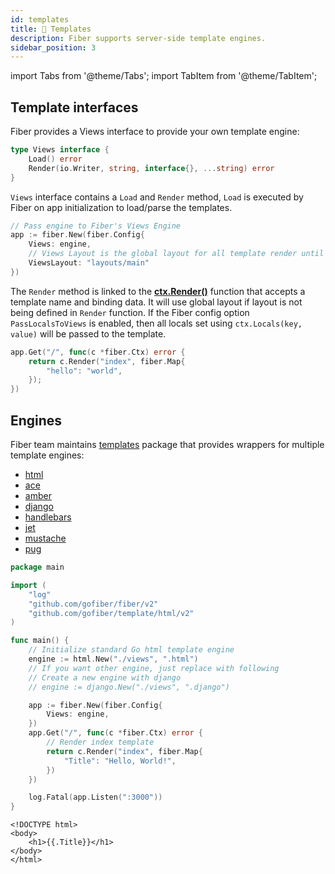 ```yaml
---
id: templates
title: 📝 Templates
description: Fiber supports server-side template engines.
sidebar_position: 3
---
```


import Tabs from '@theme/Tabs';
import TabItem from '@theme/TabItem';

## Template interfaces

Fiber provides a Views interface to provide your own template engine:

<Tabs>
<TabItem value="views" label="Views">

```go
type Views interface {
    Load() error
    Render(io.Writer, string, interface{}, ...string) error
}
```
</TabItem>
</Tabs>

`Views` interface contains a `Load` and `Render` method, `Load` is executed by Fiber on app initialization to load/parse the templates.

```go
// Pass engine to Fiber's Views Engine
app := fiber.New(fiber.Config{
    Views: engine,
    // Views Layout is the global layout for all template render until override on Render function.
    ViewsLayout: "layouts/main"
})
```

The `Render` method is linked to the [**ctx.Render\(\)**](../api/ctx.md#render) function that accepts a template name and binding data. It will use global layout if layout is not being defined in `Render` function.
If the Fiber config option `PassLocalsToViews` is enabled, then all locals set using `ctx.Locals(key, value)` will be passed to the template.

```go
app.Get("/", func(c *fiber.Ctx) error {
    return c.Render("index", fiber.Map{
        "hello": "world",
    });
})
```

## Engines

Fiber team maintains [templates](https://github.com/gofiber/template) package that provides wrappers for multiple template engines:

* [html](https://github.com/gofiber/template/tree/master/html)
* [ace](https://github.com/gofiber/template/tree/master/ace)
* [amber](https://github.com/gofiber/template/tree/master/amber)
* [django](https://github.com/gofiber/template/tree/master/django)
* [handlebars](https://github.com/gofiber/template/tree/master/handlebars)
* [jet](https://github.com/gofiber/template/tree/master/jet)
* [mustache](https://github.com/gofiber/template/tree/master/mustache)
* [pug](https://github.com/gofiber/template/tree/master/pug)

<Tabs>
<TabItem value="example" label="Example">

```go
package main

import (
    "log"
    "github.com/gofiber/fiber/v2"
    "github.com/gofiber/template/html/v2"
)

func main() {
    // Initialize standard Go html template engine
    engine := html.New("./views", ".html")
    // If you want other engine, just replace with following
    // Create a new engine with django
	// engine := django.New("./views", ".django")

    app := fiber.New(fiber.Config{
        Views: engine,
    })
    app.Get("/", func(c *fiber.Ctx) error {
        // Render index template
        return c.Render("index", fiber.Map{
            "Title": "Hello, World!",
        })
    })

    log.Fatal(app.Listen(":3000"))
}
```
</TabItem>
<TabItem value="index" label="views/index.html">

```markup
<!DOCTYPE html>
<body>
    <h1>{{.Title}}</h1>
</body>
</html>
```
</TabItem>
</Tabs>
